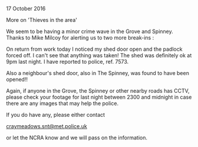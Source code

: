 17 October 2016

More on 'Thieves in the area'

We seem to be having a minor crime wave in the Grove and Spinney. Thanks to Mike Milcoy for alerting us to two more break-ins :

On return from work today I noticed my shed door open and the padlock forced off. I can't see that anything was taken! The shed was definitely ok at 9pm last night. I have reported to police, ref. 7573.

Also a neighbour's shed door, also in The Spinney, was found to have been opened!!

Again, if anyone in the Grove, the Spinney or other nearby roads has CCTV, please check your footage for last night between 2300 and midnight in case there are any images that may help the police.

If you do have any, please either contact

craymeadows.snt@met.police.uk

or let the NCRA know and we will pass on the information.
